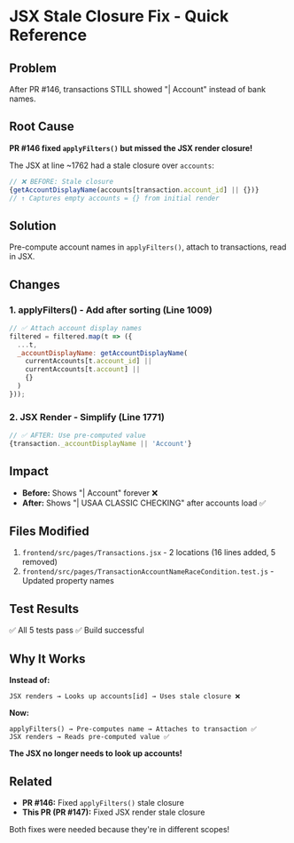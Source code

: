 # JSX Stale Closure Fix - Quick Reference

## Problem
After PR #146, transactions STILL showed "| Account" instead of bank names.

## Root Cause
**PR #146 fixed `applyFilters()` but missed the JSX render closure!**

The JSX at line ~1762 had a stale closure over `accounts`:
```javascript
// ❌ BEFORE: Stale closure
{getAccountDisplayName(accounts[transaction.account_id] || {})}
// ↑ Captures empty accounts = {} from initial render
```

## Solution
Pre-compute account names in `applyFilters()`, attach to transactions, read in JSX.

## Changes

### 1. applyFilters() - Add after sorting (Line 1009)
```javascript
// ✅ Attach account display names
filtered = filtered.map(t => ({
  ...t,
  _accountDisplayName: getAccountDisplayName(
    currentAccounts[t.account_id] || 
    currentAccounts[t.account] || 
    {}
  )
}));
```

### 2. JSX Render - Simplify (Line 1771)
```javascript
// ✅ AFTER: Use pre-computed value
{transaction._accountDisplayName || 'Account'}
```

## Impact
- **Before:** Shows "| Account" forever ❌
- **After:** Shows "| USAA CLASSIC CHECKING" after accounts load ✅

## Files Modified
1. `frontend/src/pages/Transactions.jsx` - 2 locations (16 lines added, 5 removed)
2. `frontend/src/pages/TransactionAccountNameRaceCondition.test.js` - Updated property names

## Test Results
✅ All 5 tests pass
✅ Build successful

## Why It Works
**Instead of:**
```
JSX renders → Looks up accounts[id] → Uses stale closure ❌
```

**Now:**
```
applyFilters() → Pre-computes name → Attaches to transaction ✅
JSX renders → Reads pre-computed value ✅
```

**The JSX no longer needs to look up accounts!**

## Related
- **PR #146:** Fixed `applyFilters()` stale closure
- **This PR (PR #147):** Fixed JSX render stale closure

Both fixes were needed because they're in different scopes!
